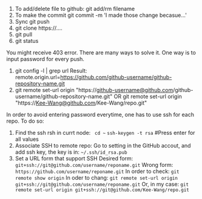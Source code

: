 1. To add/delete file to github:
git add/rm  filename
2. To  make the commit
git commit -m 'I made those change becasue...'
3. Sync
git push
4. git clone https://....
5. git pull
6. git status


You might receive 403 error. There are many ways to solve it. One way is to input password for every push.
1. git config -l | grep url
Result: remote.origin.url=https://github.com/github-username/github-repository-name.git
2. git remote set-url origin "https://github-username@github.com/github-username/github-repository-name.git"
OR git remote set-url origin "https://Kee-Wang@github.com/Kee-Wang/repo.git"


In order to avoid entering password everytime, one has to use ssh for each repo.
To do so:
1. Find the ssh rsh in currt node:
` cd ~`
`ssh-keygen -t rsa`    #Press enter for all values
2. Associate SSH to remote repo:
Go to setting in the GitHub accout, and add ssh key, the key is in:
`~/.ssh/id_rsa.pub`
3. Set a URL form that support SSH
Desired form: `git+ssh://git@github.com/username/reponame.git`
Wrong form: `https://github.com/username/reponame.git`
In order to check: `git remote show origin`
In oder to chang: `git remote set-url origin git+ssh://git@github.com/username/reponame.git`
Or, in my case: 
`git remote set-url origin git+ssh://git@github.com/Kee-Wang/repo.git`
